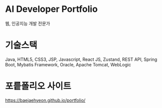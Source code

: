# AI Developer Portfolio

웹, 인공지능 개발 전문가

# 기술스택 

Java, HTML5, CSS3, JSP, Javascript, React JS, Zustand, REST API, Spring Boot, Mybatis Framework, Oracle, Apache Tomcat, WebLogic

# 포릍폴리오 사이트 
https://baejaehyeon.github.io/portfolio/
